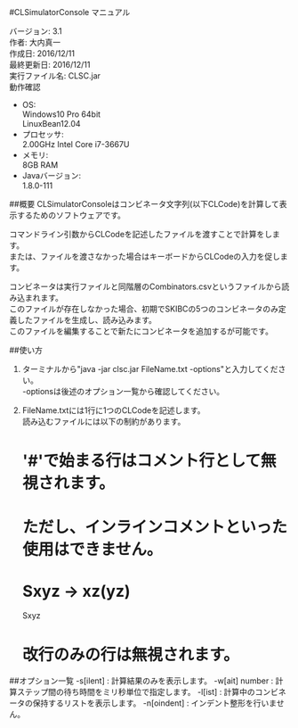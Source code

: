 #CLSimulatorConsole マニュアル

バージョン: 3.1  
作者: 大内真一  
作成日: 2016/12/11  
最終更新日: 2016/12/11  
実行ファイル名: CLSC.jar  
動作確認  
* OS:  
  Windows10 Pro 64bit  
  LinuxBean12.04
* プロセッサ:  
  2.00GHz Intel Core i7-3667U  
* メモリ:  
  8GB RAM  
* Javaバージョン:  
  1.8.0-111  

##概要
CLSimulatorConsoleはコンビネータ文字列(以下CLCode)を計算して表示するためのソフトウェアです。

コマンドライン引数からCLCodeを記述したファイルを渡すことで計算をします。  
または、ファイルを渡さなかった場合はキーボードからCLCodeの入力を促します。

コンビネータは実行ファイルと同階層のCombinators.csvというファイルから読み込まれます。  
このファイルが存在しなかった場合、初期でSKIBCの5つのコンビネータのみ定義したファイルを生成し、読み込みます。  
このファイルを編集することで新たにコンビネータを追加するが可能です。

##使い方
1. ターミナルから"java -jar clsc.jar FileName.txt -options"と入力してください。  
-optionsは後述のオプション一覧から確認してください。

2. FileName.txtには1行に1つのCLCodeを記述します。  
読み込むファイルには以下の制約があります。

    # '#'で始まる行はコメント行として無視されます。
    # ただし、インラインコメントといった使用はできません。
    # Sxyz -> xz(yz)
    Sxyz
    # 改行のみの行は無視されます。

##オプション一覧
-s[ilent] : 計算結果のみを表示します。
-w[ait] number : 計算ステップ間の待ち時間をミリ秒単位で指定します。
-l[ist] : 計算中のコンビネータの保持するリストを表示します。
-n[oindent] : インデント整形を行いません。
